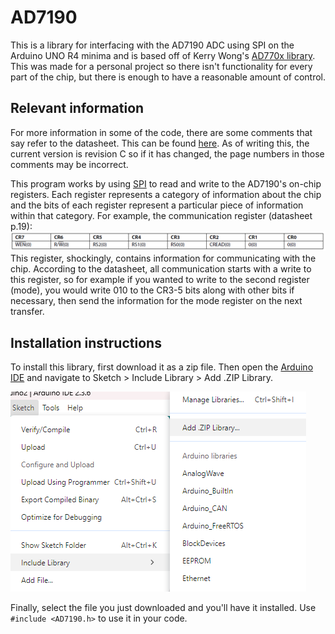 # AD7190
This is a library for interfacing with the AD7190 ADC using SPI on the Arduino UNO R4 minima and is based off of Kerry Wong's [AD770x library](http://www.kerrywong.com/2011/03/20/ad7705ad7706-library/). This was made for a personal project so there isn't functionality for every part of the chip, but there is enough to have a reasonable amount of control.

## Relevant information
For more information in some of the code, there are some comments that say refer to the datasheet. This can be found [here](https://www.analog.com/media/en/technical-documentation/data-sheets/ad7190.pdf). As of writing this, the current version is revision C so if it has changed, the page numbers in those comments may be incorrect.

This program works by using [SPI](https://www.analog.com/en/resources/analog-dialogue/articles/introduction-to-spi-interface.html) to read and write to the AD7190's on-chip registers. Each register represents a category of information about the chip and the bits of each register represent a particular piece of information within that category. For example, the communication register (datasheet p.19):
![Communication Register Layout](./images/communication.png "Communication register layout (p.19)")
This register, shockingly, contains information for communicating with the chip. According to the datasheet, all communication starts with a write to this register, so for example if you wanted to write to the second register (mode), you would write 010 to the CR3-5 bits along with other bits if necessary, then send the information for the mode register on the next transfer.

## Installation instructions
To install this library, first download it as a zip file. Then open the [Arduino IDE](https://www.arduino.cc/en/software/) and navigate to Sketch > Include Library > Add .ZIP Library.

![Adding AD7190 library](./images/library.png "Adding AD7190 library")

Finally, select the file you just downloaded and you'll have it installed. Use `#include <AD7190.h>` to use it in your code.